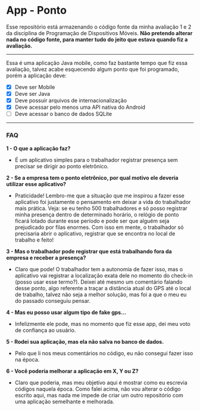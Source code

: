 # App - Ponto

Esse repositório está armazenando o código fonte da minha avaliação 1 e 2 da disciplina de Programação de Dispositivos Móveis. 
**Não pretendo alterar nada no código fonte, para manter tudo do jeito que estava quando fiz a avaliação.**

---
Essa é uma aplicação Java mobile, como faz bastante tempo que fiz essa avaliação, talvez acabe esquecendo algum ponto que foi programado, porém a aplicação deve:
- [x] Deve ser Mobile
- [x] Deve ser Java
- [x] Deve possuir arquivos de internacionalização
- [x] Deve acessar pelo menos uma API nativa do Android
- [ ] Deve acessar o banco de dados SQLite
---
### FAQ
**1 - O que a aplicação faz?**  
- É um aplicativo simples para o trabalhador registrar presença sem precisar se dirigir ao ponto eletrônico.

**2 - Se a empresa tem o ponto eletrônico, por qual motivo ele deveria utilizar esse aplicativo?**  
- Praticidade! Lembro-me que a situação que me inspirou a fazer esse aplicativo foi justamente o pensamento em deixar a vida do trabalhador mais prática. 
Veja: se eu tenho 500 trabalhadores e só posso registrar minha presença dentro de determinado horário, o relógio de ponto ficará lotado durante esse período e
pode ser que alguém seja prejudicado por filas enormes. Com isso em mente, o trabalhador só precisaria abrir o aplicativo, registrar que se encontra no local de trabalho e feito!

**3 - Mas o trabalhador pode registrar que está trabalhando fora da empresa e receber a presença?**  
- Claro que pode! O trabalhador tem a autonomia de fazer isso, mas o aplicativo vai registrar a localização exata dele no momento do check-in (posso usar esse termo?). 
Deixei até mesmo um comentário falando desse ponto, algo referente a traçar a distância atual do GPS até o local de trabalho, talvez não seja a melhor solução, mas foi
a que o meu eu do passado conseguiu pensar.

**4 - Mas eu posso usar algum tipo de fake gps...**  
- Infelizmente ele pode, mas no momento que fiz esse app, dei meu voto de confiança ao usuário.

**5 - Rodei sua aplicação, mas ela não salva no banco de dados.**  
- Pelo que li nos meus comentários no código, eu não consegui fazer isso na época.

**6 - Você poderia melhorar a aplicação em X, Y ou Z?**  
- Claro que poderia, mas meu objetivo aqui é mostrar como eu escrevia códigos naquela época. Como falei acima, não vou alterar o código escrito aqui, 
mas nada me impede de criar um outro repositório com uma aplicação semelhante e melhorada.
